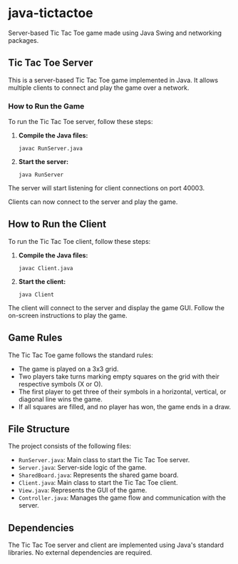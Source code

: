 # java-tictactoe

Server-based Tic Tac Toe game made using Java Swing and networking packages.

## Tic Tac Toe Server

This is a server-based Tic Tac Toe game implemented in Java. It allows multiple clients to connect and play the game over a network.

### How to Run the Game

To run the Tic Tac Toe server, follow these steps:

1. **Compile the Java files:**
    ```
    javac RunServer.java
    ```

2. **Start the server:**
    ```
    java RunServer
    ```

The server will start listening for client connections on port 40003.

Clients can now connect to the server and play the game.

## How to Run the Client

To run the Tic Tac Toe client, follow these steps:

1. **Compile the Java files:**
    ```
    javac Client.java
    ```

2. **Start the client:**
    ```
    java Client
    ```

The client will connect to the server and display the game GUI. Follow the on-screen instructions to play the game.

## Game Rules

The Tic Tac Toe game follows the standard rules:

- The game is played on a 3x3 grid.
- Two players take turns marking empty squares on the grid with their respective symbols (X or O).
- The first player to get three of their symbols in a horizontal, vertical, or diagonal line wins the game.
- If all squares are filled, and no player has won, the game ends in a draw.

## File Structure

The project consists of the following files:

- `RunServer.java`: Main class to start the Tic Tac Toe server.
- `Server.java`: Server-side logic of the game.
- `SharedBoard.java`: Represents the shared game board.
- `Client.java`: Main class to start the Tic Tac Toe client.
- `View.java`: Represents the GUI of the game.
- `Controller.java`: Manages the game flow and communication with the server.

## Dependencies

The Tic Tac Toe server and client are implemented using Java's standard libraries. No external dependencies are required.
